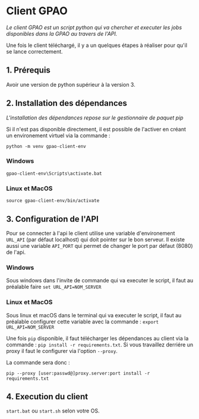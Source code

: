 # Client GPAO

*Le client GPAO est un script python qui va chercher et executer les jobs disponibles dans la GPAO au travers de l'API.*

Une fois le client téléchargé, il y a un quelques étapes à réaliser pour qu'il se lance correctement.

## 1. Prérequis

Avoir une version de python supérieur à la version 3.

## 2. Installation des dépendances

*L'installation des dépendances repose sur le gestionnaire de paquet pip*

Si il n'est pas disponible directement, il est possible de l'activer en créant un environement virtuel via la commande :

`python -m venv gpao-client-env`

### Windows

`gpao-client-env\Scripts\activate.bat`

### Linux et MacOS

`source gpao-client-env/bin/activate`

## 3. Configuration de l'API

Pour se connecter à l'api le client utilise une variable d'environement `URL_API` (par défaut localhost) qui doit pointer sur le bon serveur.
Il existe aussi une variable `API_PORT` qui permet de changer le port par défaut (8080) de l'api.

### Windows

Sous windows dans l'invite de commande qui va executer le script, il faut au préalable faire `set URL_API=NOM_SERVER`

### Linux et MacOS

Sous linux et macOS dans le terminal qui va executer le script, il faut au préalable configurer cette variable avec la commande : `export URL_API=NOM_SERVER`

Une fois `pip` disponible, il faut télécharger les dépendances au client via la commande : `pip install -r requirements.txt`.
Si vous travaillez derriére un proxy il faut le configurer via l'option `--proxy`.

La commande sera donc :

`pip --proxy [user:passwd@]proxy.server:port install -r requirements.txt`

## 4. Execution du client

`start.bat` ou `start.sh` selon votre OS.
